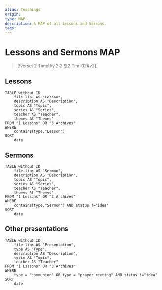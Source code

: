 ```yaml
---
alias: Teachings
origin: 
type: MAP
description: A MAP of all Lessons and Sermons.
tags: 
---
```

# Lessons and Sermons MAP

> [!verse] 2 Timothy 2:2
> ![[2 Tim-02#v2]]


## Lessons
```dataview
TABLE without ID
	file.link AS "Lesson",
	description AS "Description",
	topic AS "Topic",
	series AS "Series",
	teacher AS "Teacher",
	themes AS "Themes"
FROM "1 Lessons" OR "3 Archives"
WHERE
	contains(type,"Lesson")
SORT
	date
```
## Sermons
```dataview
TABLE without ID
	file.link AS "Sermon",
	description AS "Description",
	topic AS "Topic",
	series AS "Series",
	teacher AS "Teacher",
	themes AS "Themes"
FROM "1 Lessons" OR "3 Archives"
WHERE
	contains(type,"Sermon") AND status !="idea"
SORT
	date
```
## Other presentations
```dataview
TABLE without ID
	file.link AS "Presentation",
	type AS "Type",
	description AS "Description",
	topic AS "Topic",
	teacher AS "Teacher"
FROM "1 Lsssons" OR "3 Archives"
WHERE
	type = "communion" OR type = "prayer meeting" AND status !="idea"
SORT
	date
```


